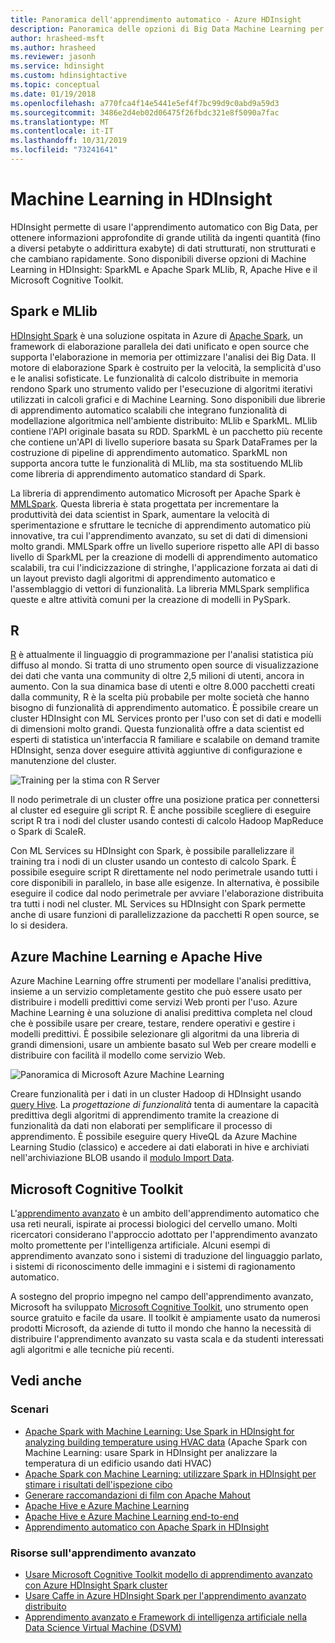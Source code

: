 ```yaml
---
title: Panoramica dell'apprendimento automatico - Azure HDInsight
description: Panoramica delle opzioni di Big Data Machine Learning per i cluster in Azure HDInsight.
author: hrasheed-msft
ms.author: hrasheed
ms.reviewer: jasonh
ms.service: hdinsight
ms.custom: hdinsightactive
ms.topic: conceptual
ms.date: 01/19/2018
ms.openlocfilehash: a770fca4f14e5441e5ef4f7bc99d9c0abd9a59d3
ms.sourcegitcommit: 3486e2d4eb02d06475f26fbdc321e8f5090a7fac
ms.translationtype: MT
ms.contentlocale: it-IT
ms.lasthandoff: 10/31/2019
ms.locfileid: "73241641"
---
```

# <a name="machine-learning-on-hdinsight"></a>Machine Learning in HDInsight

HDInsight permette di usare l'apprendimento automatico con Big Data, per ottenere informazioni approfondite di grande utilità da ingenti quantità (fino a diversi petabyte o addirittura exabyte) di dati strutturati, non strutturati e che cambiano rapidamente. Sono disponibili diverse opzioni di Machine Learning in HDInsight: SparkML e Apache Spark MLlib, R, Apache Hive e il Microsoft Cognitive Toolkit.

## <a name="sparkml-and-mllib"></a>Spark e MLlib

[HDInsight Spark](spark/apache-spark-overview.md) è una soluzione ospitata in Azure di [Apache Spark](https://spark.apache.org/), un framework di elaborazione parallela dei dati unificato e open source che supporta l'elaborazione in memoria per ottimizzare l'analisi dei Big Data. Il motore di elaborazione Spark è costruito per la velocità, la semplicità d'uso e le analisi sofisticate. Le funzionalità di calcolo distribuite in memoria rendono Spark uno strumento valido per l'esecuzione di algoritmi iterativi utilizzati in calcoli grafici e di Machine Learning. Sono disponibili due librerie di apprendimento automatico scalabili che integrano funzionalità di modellazione algoritmica nell'ambiente distribuito: MLlib e SparkML. MLlib contiene l'API originale basata su RDD. SparkML è un pacchetto più recente che contiene un'API di livello superiore basata su Spark DataFrames per la costruzione di pipeline di apprendimento automatico. SparkML non supporta ancora tutte le funzionalità di MLlib, ma sta sostituendo MLlib come libreria di apprendimento automatico standard di Spark.

La libreria di apprendimento automatico Microsoft per Apache Spark è [MMLSpark](https://github.com/Azure/mmlspark). Questa libreria è stata progettata per incrementare la produttività dei data scientist in Spark, aumentare la velocità di sperimentazione e sfruttare le tecniche di apprendimento automatico più innovative, tra cui l'apprendimento avanzato, su set di dati di dimensioni molto grandi. MMLSpark offre un livello superiore rispetto alle API di basso livello di SparkML per la creazione di modelli di apprendimento automatico scalabili, tra cui l'indicizzazione di stringhe, l'applicazione forzata ai dati di un layout previsto dagli algoritmi di apprendimento automatico e l'assemblaggio di vettori di funzionalità. La libreria MMLSpark semplifica queste e altre attività comuni per la creazione di modelli in PySpark.

## <a name="r"></a>R

[R](https://www.r-project.org/) è attualmente il linguaggio di programmazione per l'analisi statistica più diffuso al mondo. Si tratta di uno strumento open source di visualizzazione dei dati che vanta una community di oltre 2,5 milioni di utenti, ancora in aumento. Con la sua dinamica base di utenti e oltre 8.000 pacchetti creati dalla community, R è la scelta più probabile per molte società che hanno bisogno di funzionalità di apprendimento automatico. È possibile creare un cluster HDInsight con ML Services pronto per l'uso con set di dati e modelli di dimensioni molto grandi. Questa funzionalità offre a data scientist ed esperti di statistica un'interfaccia R familiare e scalabile on demand tramite HDInsight, senza dover eseguire attività aggiuntive di configurazione e manutenzione del cluster.

![Training per la stima con R Server](./media/hdinsight-machine-learning-overview/training-for-prediction.png)

Il nodo perimetrale di un cluster offre una posizione pratica per connettersi al cluster ed eseguire gli script R.  È anche possibile scegliere di eseguire script R tra i nodi del cluster usando contesti di calcolo Hadoop MapReduce o Spark di ScaleR.

Con ML Services su HDInsight con Spark, è possibile parallelizzare il training tra i nodi di un cluster usando un contesto di calcolo Spark. È possibile eseguire script R direttamente nel nodo perimetrale usando tutti i core disponibili in parallelo, in base alle esigenze. In alternativa, è possibile eseguire il codice dal nodo perimetrale per avviare l'elaborazione distribuita tra tutti i nodi nel cluster. ML Services su HDInsight con Spark permette anche di usare funzioni di parallelizzazione da pacchetti R open source, se lo si desidera.

## <a name="azure-machine-learning-and-apache-hive"></a>Azure Machine Learning e Apache Hive

Azure Machine Learning offre strumenti per modellare l'analisi predittiva, insieme a un servizio completamente gestito che può essere usato per distribuire i modelli predittivi come servizi Web pronti per l'uso. Azure Machine Learning è una soluzione di analisi predittiva completa nel cloud che è possibile usare per creare, testare, rendere operativi e gestire i modelli predittivi. È possibile selezionare gli algoritmi da una libreria di grandi dimensioni, usare un ambiente basato sul Web per creare modelli e distribuire con facilità il modello come servizio Web.

![Panoramica di Microsoft Azure Machine Learning](./media/hdinsight-machine-learning-overview/azure-machine-learning.png)

Creare funzionalità per i dati in un cluster Hadoop di HDInsight usando [query Hive](../machine-learning/team-data-science-process/create-features-hive.md). La *progettazione di funzionalità* tenta di aumentare la capacità predittiva degli algoritmi di apprendimento tramite la creazione di funzionalità da dati non elaborati per semplificare il processo di apprendimento. È possibile eseguire query HiveQL da Azure Machine Learning Studio (classico) e accedere ai dati elaborati in hive e archiviati nell'archiviazione BLOB usando il [modulo Import Data](../machine-learning/studio/import-data.md).

## <a name="microsoft-cognitive-toolkit"></a>Microsoft Cognitive Toolkit

L'[apprendimento avanzato](https://www.microsoft.com/en-us/research/group/dltc/) è un ambito dell'apprendimento automatico che usa reti neurali, ispirate ai processi biologici del cervello umano. Molti ricercatori considerano l'approccio adottato per l'apprendimento avanzato molto promettente per l'intelligenza artificiale. Alcuni esempi di apprendimento avanzato sono i sistemi di traduzione del linguaggio parlato, i sistemi di riconoscimento delle immagini e i sistemi di ragionamento automatico.

A sostegno del proprio impegno nel campo dell'apprendimento avanzato, Microsoft ha sviluppato [Microsoft Cognitive Toolkit](https://www.microsoft.com/en-us/cognitive-toolkit/), uno strumento open source gratuito e facile da usare. Il toolkit è ampiamente usato da numerosi prodotti Microsoft, da aziende di tutto il mondo che hanno la necessità di distribuire l'apprendimento avanzato su vasta scala e da studenti interessati agli algoritmi e alle tecniche più recenti.

## <a name="see-also"></a>Vedi anche

### <a name="scenarios"></a>Scenari

* [Apache Spark with Machine Learning: Use Spark in HDInsight for analyzing building temperature using HVAC data](spark/apache-spark-ipython-notebook-machine-learning.md) (Apache Spark con Machine Learning: usare Spark in HDInsight per analizzare la temperatura di un edificio usando dati HVAC)
* [Apache Spark con Machine Learning: utilizzare Spark in HDInsight per stimare i risultati dell'ispezione cibo](spark/apache-spark-machine-learning-mllib-ipython.md)
* [Generare raccomandazioni di film con Apache Mahout](hadoop/apache-hadoop-mahout-linux-mac.md)
* [Apache Hive e Azure Machine Learning](../machine-learning/team-data-science-process/create-features-hive.md)
* [Apache Hive e Azure Machine Learning end-to-end](../machine-learning/team-data-science-process/hive-walkthrough.md)
* [Apprendimento automatico con Apache Spark in HDInsight](../machine-learning/team-data-science-process/spark-overview.md)

### <a name="deep-learning-resources"></a>Risorse sull'apprendimento avanzato

* [Usare Microsoft Cognitive Toolkit modello di apprendimento avanzato con Azure HDInsight Spark cluster](spark/apache-spark-microsoft-cognitive-toolkit.md)
* [Usare Caffe in Azure HDInsight Spark per l'apprendimento avanzato distribuito](spark/apache-spark-deep-learning-caffe.md)
* [Apprendimento avanzato e Framework di intelligenza artificiale nella Data Science Virtual Machine (DSVM)](../machine-learning/data-science-virtual-machine/dsvm-deep-learning-ai-frameworks.md)

